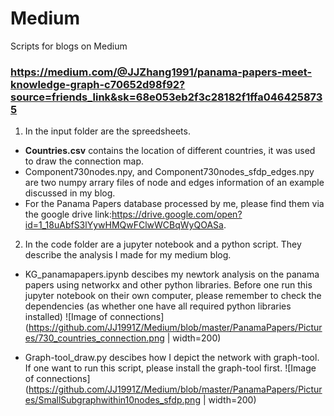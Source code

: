 # Medium
Scripts for blogs on Medium

### https://medium.com/@JJZhang1991/panama-papers-meet-knowledge-graph-c70652d98f92?source=friends_link&sk=68e053eb2f3c28182f1ffa0464258735

1. In the input folder are the spreedsheets. 
  * **Countries.csv** contains the location of different countries, it was used to draw the connection map.
  * Component730nodes.npy, and Component730nodes_sfdp_edges.npy are two numpy arrary files of node and edges information of an example discussed in my blog.  
  * For the Panama Papers database processed by me, please find them via the google drive link:https://drive.google.com/open?id=1_18uAbfS3lYywHMQwFClwWCBqWyQOASa.


2. In the code folder are a jupyter notebook and a python script. They describe the analysis I made for my medium blog.
  * KG_panamapapers.ipynb descibes my newtork analysis on the panama papers using networkx and other python libraries. Before one run this jupyter notebook on their own computer, please remember to check the dependencies (as whether one have all required python libraries installed)
  ![Image of connections](https://github.com/JJ1991Z/Medium/blob/master/PanamaPapers/Pictures/730_countries_connection.png | width=200)
  
  * Graph-tool_draw.py descibes how I depict the network with graph-tool. If one want to run this script, please install the graph-tool first.
  ![Image of connections](https://github.com/JJ1991Z/Medium/blob/master/PanamaPapers/Pictures/SmallSubgraphwithin10nodes_sfdp.png | width=200)
  
  
